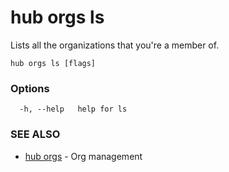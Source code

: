 # hub orgs ls

Lists all the organizations that you're a member of.

```
hub orgs ls [flags]
```

### Options

```
  -h, --help   help for ls
```

### SEE ALSO

-   [hub orgs](hub_orgs.md) - Org management
